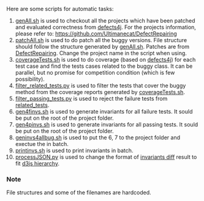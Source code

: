 Here are some scripts for automatic tasks:  
1. [genAll.sh](./genAll.sh) is used to checkout all the projects which have been patched and evaluated correctness from [defects4j](https://github.com/rjust/defects4j). For the projects information, please refer to: https://github.com/Ultimanecat/DefectRepairing  
2. [patchAll.sh](./patchAll.sh) is used to do patch all the buggy versions. File structure should follow the structure generated by [genAll.sh](./genAll.sh). Patches are from [DefectRepairing](https://github.com/Ultimanecat/DefectRepairing). Change the project name in the script when using.  
3. [coverageTests.sh](./coverageTests.sh) is used to do coverage (based on [defects4j](https://github.com/rjust/defects4j)) for each test case and find the tests cases related to the buggy class. It can be parallel, but no promise for competition condition (which is few possibility).  
4. [filter_related_tests.py](./filter_related_tests.py) is used to filter the tests that cover the buggy method from the coverage reports generated by [coverageTests.sh](./coverageTests.sh).  
5. [filter_passing_tests.py](./filter_passing_tests.py) is used to reject the failure tests from [related_tests](./filter_related_tests.py).  
6. [gen4finvs.sh](./gen4finvs.sh) is used to generate invariants for all failure tests. It sould be put on the root of the project folder.  
7. [gen4pinvs.sh](./gen4pinvs.sh) is used to generate invariants for all passing tests. It sould be put on the root of the project folder.  
8. [geninvs4allbug.sh](./gen4all) is used to put the 6, 7 to the project folder and exectue the in batch.  
9. [printinvs.sh](./printinvs.sh) is used to print invariants in batch.  
10. [processJSON.py](./processJSON.py) is used to change the format of [invariants diff](https://github.com/boyang9602/invsdiff) result to fit [d3js hierarchy](https://github.com/d3/d3-hierarchy/tree/v1.1.9).  

### Note
File structures and some of the filenames are hardcoded.  